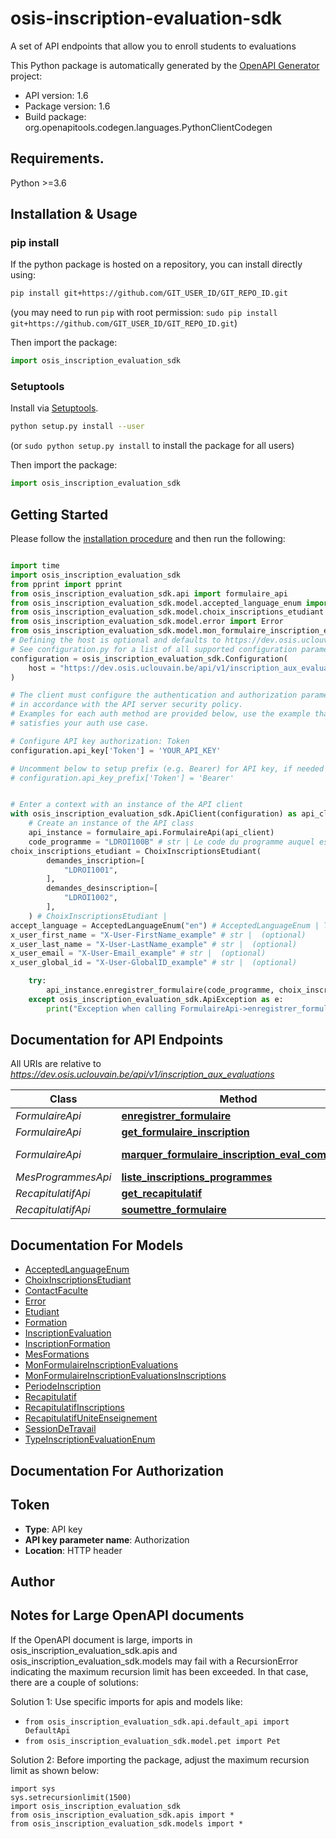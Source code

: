 # osis-inscription-evaluation-sdk
A set of API endpoints that allow you to enroll students to evaluations

This Python package is automatically generated by the [OpenAPI Generator](https://openapi-generator.tech) project:

- API version: 1.6
- Package version: 1.6
- Build package: org.openapitools.codegen.languages.PythonClientCodegen

## Requirements.

Python >=3.6

## Installation & Usage
### pip install

If the python package is hosted on a repository, you can install directly using:

```sh
pip install git+https://github.com/GIT_USER_ID/GIT_REPO_ID.git
```
(you may need to run `pip` with root permission: `sudo pip install git+https://github.com/GIT_USER_ID/GIT_REPO_ID.git`)

Then import the package:
```python
import osis_inscription_evaluation_sdk
```

### Setuptools

Install via [Setuptools](http://pypi.python.org/pypi/setuptools).

```sh
python setup.py install --user
```
(or `sudo python setup.py install` to install the package for all users)

Then import the package:
```python
import osis_inscription_evaluation_sdk
```

## Getting Started

Please follow the [installation procedure](#installation--usage) and then run the following:

```python

import time
import osis_inscription_evaluation_sdk
from pprint import pprint
from osis_inscription_evaluation_sdk.api import formulaire_api
from osis_inscription_evaluation_sdk.model.accepted_language_enum import AcceptedLanguageEnum
from osis_inscription_evaluation_sdk.model.choix_inscriptions_etudiant import ChoixInscriptionsEtudiant
from osis_inscription_evaluation_sdk.model.error import Error
from osis_inscription_evaluation_sdk.model.mon_formulaire_inscription_evaluations import MonFormulaireInscriptionEvaluations
# Defining the host is optional and defaults to https://dev.osis.uclouvain.be/api/v1/inscription_aux_evaluations
# See configuration.py for a list of all supported configuration parameters.
configuration = osis_inscription_evaluation_sdk.Configuration(
    host = "https://dev.osis.uclouvain.be/api/v1/inscription_aux_evaluations"
)

# The client must configure the authentication and authorization parameters
# in accordance with the API server security policy.
# Examples for each auth method are provided below, use the example that
# satisfies your auth use case.

# Configure API key authorization: Token
configuration.api_key['Token'] = 'YOUR_API_KEY'

# Uncomment below to setup prefix (e.g. Bearer) for API key, if needed
# configuration.api_key_prefix['Token'] = 'Bearer'


# Enter a context with an instance of the API client
with osis_inscription_evaluation_sdk.ApiClient(configuration) as api_client:
    # Create an instance of the API class
    api_instance = formulaire_api.FormulaireApi(api_client)
    code_programme = "LDROI100B" # str | Le code du programme auquel est inscrit l'étudiant
choix_inscriptions_etudiant = ChoixInscriptionsEtudiant(
        demandes_inscription=[
            "LDROI1001",
        ],
        demandes_desinscription=[
            "LDROI1002",
        ],
    ) # ChoixInscriptionsEtudiant | 
accept_language = AcceptedLanguageEnum("en") # AcceptedLanguageEnum | The header advertises which languages the client is able to understand, and which locale variant is preferred. (By languages, we mean natural languages, such as English, and not programming languages.)  (optional)
x_user_first_name = "X-User-FirstName_example" # str |  (optional)
x_user_last_name = "X-User-LastName_example" # str |  (optional)
x_user_email = "X-User-Email_example" # str |  (optional)
x_user_global_id = "X-User-GlobalID_example" # str |  (optional)

    try:
        api_instance.enregistrer_formulaire(code_programme, choix_inscriptions_etudiant, accept_language=accept_language, x_user_first_name=x_user_first_name, x_user_last_name=x_user_last_name, x_user_email=x_user_email, x_user_global_id=x_user_global_id)
    except osis_inscription_evaluation_sdk.ApiException as e:
        print("Exception when calling FormulaireApi->enregistrer_formulaire: %s\n" % e)
```

## Documentation for API Endpoints

All URIs are relative to *https://dev.osis.uclouvain.be/api/v1/inscription_aux_evaluations*

Class | Method | HTTP request | Description
------------ | ------------- | ------------- | -------------
*FormulaireApi* | [**enregistrer_formulaire**](docs/FormulaireApi.md#enregistrer_formulaire) | **POST** /{code_programme}/formulaire/ | 
*FormulaireApi* | [**get_formulaire_inscription**](docs/FormulaireApi.md#get_formulaire_inscription) | **GET** /{code_programme}/formulaire/ | 
*FormulaireApi* | [**marquer_formulaire_inscription_eval_comme_lu**](docs/FormulaireApi.md#marquer_formulaire_inscription_eval_comme_lu) | **POST** /{code_programme}/formulaire/marquer_lu/ | 
*MesProgrammesApi* | [**liste_inscriptions_programmes**](docs/MesProgrammesApi.md#liste_inscriptions_programmes) | **GET** /mes_programmes/ | 
*RecapitulatifApi* | [**get_recapitulatif**](docs/RecapitulatifApi.md#get_recapitulatif) | **GET** /{code_programme}/recapitulatif/ | 
*RecapitulatifApi* | [**soumettre_formulaire**](docs/RecapitulatifApi.md#soumettre_formulaire) | **POST** /{code_programme}/recapitulatif/ | 


## Documentation For Models

 - [AcceptedLanguageEnum](docs/AcceptedLanguageEnum.md)
 - [ChoixInscriptionsEtudiant](docs/ChoixInscriptionsEtudiant.md)
 - [ContactFaculte](docs/ContactFaculte.md)
 - [Error](docs/Error.md)
 - [Etudiant](docs/Etudiant.md)
 - [Formation](docs/Formation.md)
 - [InscriptionEvaluation](docs/InscriptionEvaluation.md)
 - [InscriptionFormation](docs/InscriptionFormation.md)
 - [MesFormations](docs/MesFormations.md)
 - [MonFormulaireInscriptionEvaluations](docs/MonFormulaireInscriptionEvaluations.md)
 - [MonFormulaireInscriptionEvaluationsInscriptions](docs/MonFormulaireInscriptionEvaluationsInscriptions.md)
 - [PeriodeInscription](docs/PeriodeInscription.md)
 - [Recapitulatif](docs/Recapitulatif.md)
 - [RecapitulatifInscriptions](docs/RecapitulatifInscriptions.md)
 - [RecapitulatifUniteEnseignement](docs/RecapitulatifUniteEnseignement.md)
 - [SessionDeTravail](docs/SessionDeTravail.md)
 - [TypeInscriptionEvaluationEnum](docs/TypeInscriptionEvaluationEnum.md)


## Documentation For Authorization


## Token

- **Type**: API key
- **API key parameter name**: Authorization
- **Location**: HTTP header


## Author




## Notes for Large OpenAPI documents
If the OpenAPI document is large, imports in osis_inscription_evaluation_sdk.apis and osis_inscription_evaluation_sdk.models may fail with a
RecursionError indicating the maximum recursion limit has been exceeded. In that case, there are a couple of solutions:

Solution 1:
Use specific imports for apis and models like:
- `from osis_inscription_evaluation_sdk.api.default_api import DefaultApi`
- `from osis_inscription_evaluation_sdk.model.pet import Pet`

Solution 2:
Before importing the package, adjust the maximum recursion limit as shown below:
```
import sys
sys.setrecursionlimit(1500)
import osis_inscription_evaluation_sdk
from osis_inscription_evaluation_sdk.apis import *
from osis_inscription_evaluation_sdk.models import *
```

